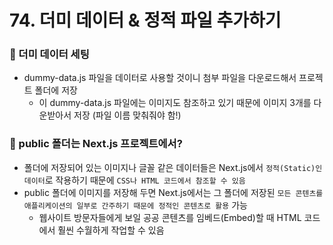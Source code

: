# 74. 더미 데이터 & 정적 파일 추가하기

### 📌 더미 데이터 세팅

- dummy-data.js 파일을 데이터로 사용할 것이니 첨부 파일을 다운로드해서 프로젝트 폴더에 저장
    - 이 dummy-data.js 파일에는 이미지도 참조하고 있기 때문에 이미지 3개를 다운받아서 저장
    (파일 이름 맞춰줘야 함!)

### 📌 public 폴더는 Next.js 프로젝트에서?

- 폴더에 저장되어 있는 이미지나 글꼴 같은 데이터들은 Next.js에서 `정적(Static)인 데이터`로 작용하기 때문에 `CSS나 HTML 코드에서 참조할 수 있음`
- public 폴더에 이미지를 저장해 두면 Next.js에서는 그 폴더에 저장된 `모든 콘텐츠를 애플리케이션의 일부로 간주하기 때문에 정적인 콘텐츠로 활용` 가능
    - 웹사이트 방문자들에게 보일 공공 콘텐츠를 임베드(Embed)할 때  HTML 코드에서 훨씬 수월하게 작업할 수 있음